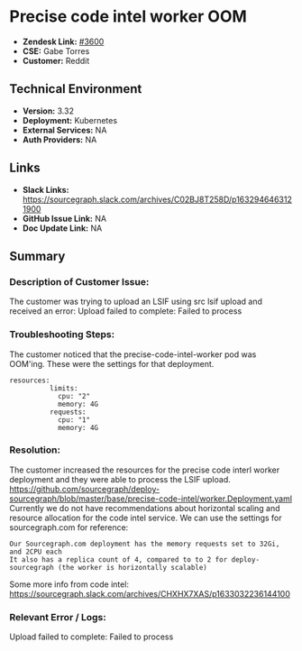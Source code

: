 # Precise code intel worker OOM 
 
- **Zendesk Link:** [#3600](https://sourcegraph.zendesk.com/agent/tickets/3600)
- **CSE:** Gabe Torres
- **Customer:** Reddit <!-- Redact if this contains personally identifying information -->

<!-- Data populated from integration, speak to Ben Gordon or Michael Bali if not working -->
<!-- During Internal team trial, fill missing data manually (we are waiting for all data to sync) -->
 
## Technical Environment
- **Version:** 3.32
- **Deployment:** Kubernetes
- **External Services:** NA
- **Auth Providers:** NA
 
 
## Links
<!-- Data for CSE manual entry -->
- **Slack Links:** https://sourcegraph.slack.com/archives/C02BJ8T258D/p1632946463121900
- **GitHub Issue Link:** NA
- **Doc Update Link:** NA
 
## Summary
### Description of Customer Issue:  
The customer was trying to upload an LSIF using src lsif upload and received an error: Upload failed to complete: Failed to process
### Troubleshooting Steps: 
The customer noticed that the precise-code-intel-worker pod was OOM'ing. These were the settings for that deployment.
```
resources:
          limits:
            cpu: "2"
            memory: 4G
          requests:
            cpu: "1"
            memory: 4G
```
 
### Resolution:  
The customer increased the resources for the precise code interl worker deployment and they were able to process the LSIF upload.
https://github.com/sourcegraph/deploy-sourcegraph/blob/master/base/precise-code-intel/worker.Deployment.yaml 
Currently we do not have recommendations about horizontal scaling and resource allocation for the code intel service. We can use the settings for sourcegraph.com for reference: 
```
Our Sourcegraph.com deployment has the memory requests set to 32Gi, and 2CPU each
It also has a replica count of 4, compared to to 2 for deploy-sourcegraph (the worker is horizontally scalable)
```
Some more info from code intel: https://sourcegraph.slack.com/archives/CHXHX7XAS/p1633032236144100
 
### Relevant Error / Logs:  
<!-- Please redact keys, tokens, and personal identifying information -->
Upload failed to complete: Failed to process
 

<!-- Once complete, upload a copy to https://github.com/sourcegraph/support-tools-internal/tree/main/resolved-tickets as a .md file -->
<!-- Name the file 3600.md -->
